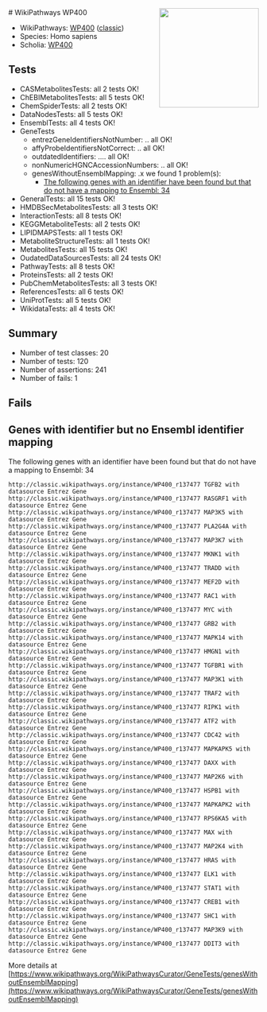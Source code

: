<img style="float: right; width: 200px" src="https://upload.wikimedia.org/wikipedia/commons/thumb/8/83/Wplogo_with_text_500.png/640px-Wplogo_with_text_500.png" />
# WikiPathways WP400

* WikiPathways: [WP400](https://wikipathways.org/pathways/WP400) ([classic](https://classic.wikipathways.org/instance/WP400))
* Species: Homo sapiens
* Scholia: [WP400](https://scholia.toolforge.org/wikipathways/WP400)
## Tests
* CASMetabolitesTests: all 2 tests OK!
* ChEBIMetabolitesTests: all 5 tests OK!
* ChemSpiderTests: all 2 tests OK!
* DataNodesTests: all 5 tests OK!
* EnsemblTests: all 4 tests OK!
* GeneTests
    * entrezGeneIdentifiersNotNumber: .. all OK!
    * affyProbeIdentifiersNotCorrect: .. all OK!
    * outdatedIdentifiers: .... all OK!
    * nonNumericHGNCAccessionNumbers: .. all OK!
    * genesWithoutEnsemblMapping: .x we found 1 problem(s):
        * [The following genes with an identifier have been found but that do not have a mapping to Ensembl: 34](#c4e5434f)
* GeneralTests: all 15 tests OK!
* HMDBSecMetabolitesTests: all 3 tests OK!
* InteractionTests: all 8 tests OK!
* KEGGMetaboliteTests: all 2 tests OK!
* LIPIDMAPSTests: all 1 tests OK!
* MetaboliteStructureTests: all 1 tests OK!
* MetabolitesTests: all 15 tests OK!
* OudatedDataSourcesTests: all 24 tests OK!
* PathwayTests: all 8 tests OK!
* ProteinsTests: all 2 tests OK!
* PubChemMetabolitesTests: all 3 tests OK!
* ReferencesTests: all 6 tests OK!
* UniProtTests: all 5 tests OK!
* WikidataTests: all 4 tests OK!


## Summary

* Number of test classes: 20
* Number of tests: 120
* Number of assertions: 241
* Number of fails: 1

## Fails

<a name="c4e5434f" />

## Genes with identifier but no Ensembl identifier mapping

The following genes with an identifier have been found but that do not have a mapping to Ensembl: 34
```
http://classic.wikipathways.org/instance/WP400_r137477 TGFB2 with datasource Entrez Gene
http://classic.wikipathways.org/instance/WP400_r137477 RASGRF1 with datasource Entrez Gene
http://classic.wikipathways.org/instance/WP400_r137477 MAP3K5 with datasource Entrez Gene
http://classic.wikipathways.org/instance/WP400_r137477 PLA2G4A with datasource Entrez Gene
http://classic.wikipathways.org/instance/WP400_r137477 MAP3K7 with datasource Entrez Gene
http://classic.wikipathways.org/instance/WP400_r137477 MKNK1 with datasource Entrez Gene
http://classic.wikipathways.org/instance/WP400_r137477 TRADD with datasource Entrez Gene
http://classic.wikipathways.org/instance/WP400_r137477 MEF2D with datasource Entrez Gene
http://classic.wikipathways.org/instance/WP400_r137477 RAC1 with datasource Entrez Gene
http://classic.wikipathways.org/instance/WP400_r137477 MYC with datasource Entrez Gene
http://classic.wikipathways.org/instance/WP400_r137477 GRB2 with datasource Entrez Gene
http://classic.wikipathways.org/instance/WP400_r137477 MAPK14 with datasource Entrez Gene
http://classic.wikipathways.org/instance/WP400_r137477 HMGN1 with datasource Entrez Gene
http://classic.wikipathways.org/instance/WP400_r137477 TGFBR1 with datasource Entrez Gene
http://classic.wikipathways.org/instance/WP400_r137477 MAP3K1 with datasource Entrez Gene
http://classic.wikipathways.org/instance/WP400_r137477 TRAF2 with datasource Entrez Gene
http://classic.wikipathways.org/instance/WP400_r137477 RIPK1 with datasource Entrez Gene
http://classic.wikipathways.org/instance/WP400_r137477 ATF2 with datasource Entrez Gene
http://classic.wikipathways.org/instance/WP400_r137477 CDC42 with datasource Entrez Gene
http://classic.wikipathways.org/instance/WP400_r137477 MAPKAPK5 with datasource Entrez Gene
http://classic.wikipathways.org/instance/WP400_r137477 DAXX with datasource Entrez Gene
http://classic.wikipathways.org/instance/WP400_r137477 MAP2K6 with datasource Entrez Gene
http://classic.wikipathways.org/instance/WP400_r137477 HSPB1 with datasource Entrez Gene
http://classic.wikipathways.org/instance/WP400_r137477 MAPKAPK2 with datasource Entrez Gene
http://classic.wikipathways.org/instance/WP400_r137477 RPS6KA5 with datasource Entrez Gene
http://classic.wikipathways.org/instance/WP400_r137477 MAX with datasource Entrez Gene
http://classic.wikipathways.org/instance/WP400_r137477 MAP2K4 with datasource Entrez Gene
http://classic.wikipathways.org/instance/WP400_r137477 HRAS with datasource Entrez Gene
http://classic.wikipathways.org/instance/WP400_r137477 ELK1 with datasource Entrez Gene
http://classic.wikipathways.org/instance/WP400_r137477 STAT1 with datasource Entrez Gene
http://classic.wikipathways.org/instance/WP400_r137477 CREB1 with datasource Entrez Gene
http://classic.wikipathways.org/instance/WP400_r137477 SHC1 with datasource Entrez Gene
http://classic.wikipathways.org/instance/WP400_r137477 MAP3K9 with datasource Entrez Gene
http://classic.wikipathways.org/instance/WP400_r137477 DDIT3 with datasource Entrez Gene
```

More details at [https://www.wikipathways.org/WikiPathwaysCurator/GeneTests/genesWithoutEnsemblMapping](https://www.wikipathways.org/WikiPathwaysCurator/GeneTests/genesWithoutEnsemblMapping)

